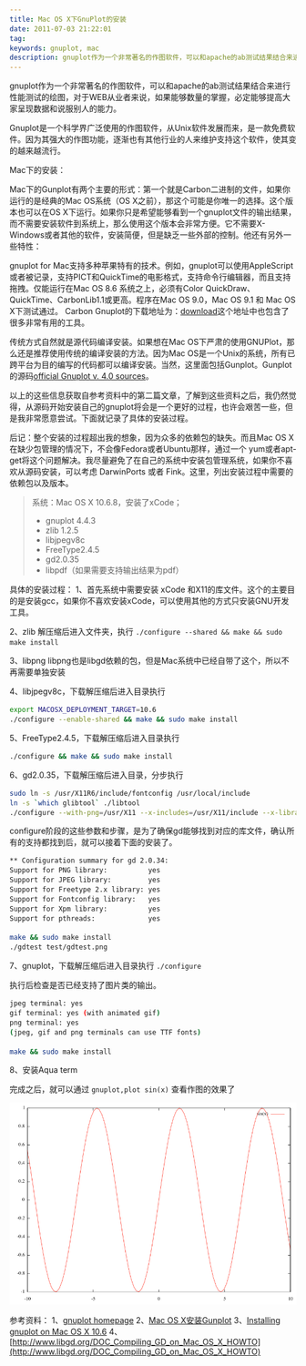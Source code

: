 ```yaml
---
title: Mac OS X下GnuPlot的安装
date: 2011-07-03 21:22:01
tag: 
keywords: gnuplot, mac
description: gnuplot作为一个非常著名的作图软件，可以和apache的ab测试结果结合来进行性能测试的绘图，对于WEB从业者来说，如果能够数量的掌握，必定能够提高大家呈现数据和说服别人的能力。
---
```


gnuplot作为一个非常著名的作图软件，可以和apache的ab测试结果结合来进行性能测试的绘图，对于WEB从业者来说，如果能够数量的掌握，必定能够提高大家呈现数据和说服别人的能力。

Gnuplot是一个科学界广泛使用的作图软件，从Unix软件发展而来，是一款免费软件。因为其强大的作图功能，逐渐也有其他行业的人来维护支持这个软件，使其变的越来越流行。


Mac下的安装：

Mac下的Gunplot有两个主要的形式：第一个就是Carbon二进制的文件，如果你运行的是经典的Mac OS系统（OS X之前），那这个可能是你唯一的选择。这个版本也可以在OS X下运行。如果你只是希望能够看到一个gnuplot文件的输出结果，而不需要安装软件到系统上，那么使用这个版本会非常方便。它不需要X-Windows或者其他的软件，安装简便，但是缺乏一些外部的控制。他还有另外一些特性：

gnuplot for Mac支持多种苹果特有的技术。例如，gnuplot可以使用AppleScript或者被记录，支持PICT和QuickTime的电影格式，支持命令行编辑器，而且支持拖拽。仅能运行在Mac OS 8.6 系统之上，必须有Color QuickDraw、QuickTime、CarbonLib1.1或更高。程序在Mac OS 9.0，Mac OS 9.1 和 Mac OS X下测试通过。
Carbon Gnuplot的下载地址为：[download](http://web.me.com/chibaf/math/carboncocoa/)这个地址中也包含了很多非常有用的工具。

传统方式自然就是源代码编译安装。如果想在Mac OS下严肃的使用GNUPlot，那么还是推荐使用传统的编译安装的方法。因为Mac OS是一个Unix的系统，所有已跨平台为目的编写的代码都可以编译安装。当然，这里面包括Gunplot。Gunplot的源码[official Gnuplot v. 4.0 sources](http://www.gnuplot.info/)。


以上的这些信息获取自参考资料中的第二篇文章，了解到这些资料之后，我仍然觉得，从源码开始安装自己的gnuplot将会是一个更好的过程，也许会艰苦一些，但是我非常愿意尝试。下面就记录了具体的安装过程。


后记：整个安装的过程超出我的想象，因为众多的依赖包的缺失。而且Mac OS X在缺少包管理的情况下，不会像Fedora或者Ubuntu那样，通过一个 yum或者apt-get将这个问题解决。我尽量避免了在自己的系统中安装包管理系统，如果你不喜欢从源码安装，可以考虑 DarwinPorts 或者 Fink。这里，列出安装过程中需要的依赖包以及版本。

> 系统：Mac OS X 10.6.8，安装了xCode；
>
> * gnuplot 4.4.3
> * zlib 1.2.5
> * libjpegv8c
> * FreeType2.4.5
> * gd2.0.35
> * libpdf（如果需要支持输出结果为pdf）

具体的安装过程：
1、首先系统中需要安装 xCode 和X11的库文件。这个的主要目的是安装gcc，如果你不喜欢安装xCode，可以使用其他的方式只安装GNU开发工具。

2、zlib
解压缩后进入文件夹，执行
`./configure --shared && make && sudo make install`

3、libpng
libpng也是libgd依赖的包，但是Mac系统中已经自带了这个，所以不再需要单独安装

4、libjpegv8c，下载解压缩后进入目录执行
```sh
export MACOSX_DEPLOYMENT_TARGET=10.6
./configure --enable-shared && make && sudo make install
```

5、FreeType2.4.5，下载解压缩后进入目录执行
```sh
./configure && make && sudo make install
```

6、gd2.0.35，下载解压缩后进入目录，分步执行
```sh
sudo ln -s /usr/X11R6/include/fontconfig /usr/local/include
ln -s `which glibtool` ./libtool
./configure --with-png=/usr/X11 --x-includes=/usr/X11/include --x-libraries=/usr/X11/lib
```

configure阶段的这些参数和步骤，是为了确保gd能够找到对应的库文件，确认所有的支持都找到后，就可以接着下面的安装了。
```sh
** Configuration summary for gd 2.0.34:
Support for PNG library:          yes
Support for JPEG library:         yes
Support for Freetype 2.x library: yes
Support for Fontconfig library:   yes
Support for Xpm library:          yes
Support for pthreads:             yes

make && sudo make install
./gdtest test/gdtest.png
```

7、gnuplot，下载解压缩后进入目录执行
`./configure`

执行后检查是否已经支持了图片类的输出。
```sh
jpeg terminal: yes
gif terminal: yes (with animated gif)
png terminal: yes
(jpeg, gif and png terminals can use TTF fonts)

make && sudo make install
```

8、安装Aqua term

完成之后，就可以通过 `gnuplot,plot sin(x)` 查看作图的效果了

![](20110703-install-gnuplot/xxx.png)

参考资料：
1、[gnuplot homepage](http://www.gnuplot.info/)
2、[Mac OS X安装Gunplot](http://mac-tone.blogspot.com/2009/04/gnuplot-on-mac-osx.html)
3、[Installing gnuplot on Mac OS X 10.6](http://www.dansanderson.com/blog/2011/03/installing-gnuplot-on-mac-os-x-106.html)
4、[http://www.libgd.org/DOC_Compiling_GD_on_Mac_OS_X_HOWTO](http://www.libgd.org/DOC_Compiling_GD_on_Mac_OS_X_HOWTO)

